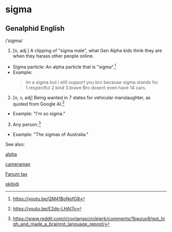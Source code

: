 
# sigma

## Genalphid English

/ˈsɪɡmə/
1. [n, adj.] A clipping of "sigma male", what Gen Alpha kids think they are when they harass other people online.
  * Sigma particle: An alpha particle that is "sigma".[^3]
  * Example:
    >Im a sigma but i still support you bro because sigma stands for
    >1.respectful
    >2.kind
    >3.brave
    >Bro dosent even have 14 cars.
2. [n, v, adj] Being wanted in 7 states for vehicular manslaughter, as quoted from Google AI.[^1]
  * Example: "I'm so sigma."
3. Any person.[^2]
  * Example: "The sigmas of Australia."

See also:

[alpha](alpha.md)

<a href="cameraman.md">cameraman</a>

<a href="fanum-tax.md">Fanum tax</a>

<a href="skibidi.md">skibidi</a>

[^1]: <https://youtu.be/E2dp-LHAI7o>
[^2]: <https://www.reddit.com/r/conlangscirclejerk/comments/1bwzuo9/got_high_and_made_a_brainrot_language_repost/>
[^3]: <https://youtu.be/QM41BoNofG8>
